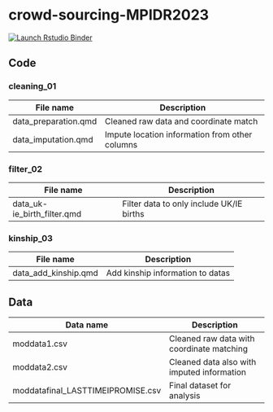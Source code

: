 # crowd-sourcing-MPIDR2023

<!-- badges: start -->
[![Launch Rstudio Binder](http://mybinder.org/badge_logo.svg)](https://mybinder.org/v2/gh/olayabucaro/crowd-sourcing-MPIDR2023/main?urlpath=rstudio)
<!-- badges: end -->


## Code

### cleaning_01

| File name   | Description |
| ----------- | ----------- |
| data_preparation.qmd    | Cleaned raw data and coordinate match |
| data_imputation.qmd    | Impute location information from other columns |


### filter_02

| File name   | Description |
| ----------- | ----------- |
| data_uk-ie_birth_filter.qmd | Filter data to only include UK/IE births |


### kinship_03

| File name   | Description |
| ----------- | ----------- |
|data_add_kinship.qmd   | Add kinship information to datas |

## Data

| Data name   | Description |
| ----------- | ----------- |
| moddata1.csv    | Cleaned raw data with coordinate matching |
| moddata2.csv    | Cleaned data also with imputed information |
| moddatafinal_LASTTIMEIPROMISE.csv   | Final dataset for analysis |
